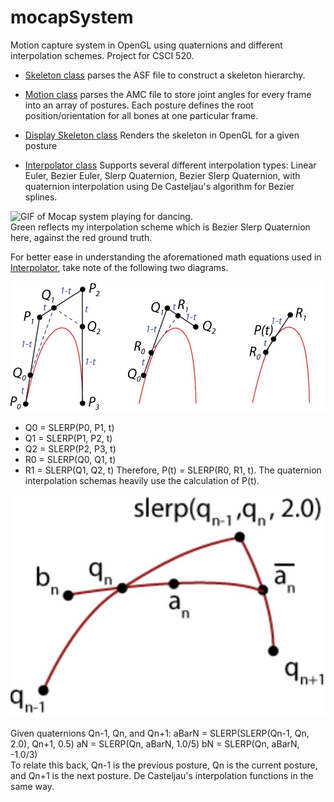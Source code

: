 # mocapSystem
Motion capture system in OpenGL using quaternions and different interpolation schemes. Project for CSCI 520.


- [Skeleton class](https://github.com/meganfriedenberg/mocapSystem/blob/main/mocapSolver/skeleton.cpp) parses the ASF file to construct a skeleton hierarchy.

- [Motion class](https://github.com/meganfriedenberg/mocapSystem/blob/main/mocapSolver/motion.cpp) parses the AMC file to store joint angles for every frame into an array of postures. Each posture defines the root position/orientation for all bones at one particular frame. 

- [Display Skeleton class](https://github.com/meganfriedenberg/mocapSystem/blob/main/mocapSolver/displaySkeleton.cpp) Renders the skeleton in OpenGL for a given posture

- [Interpolator class](https://github.com/meganfriedenberg/mocapSystem/blob/main/mocapSolver/interpolator.cpp) Supports several different interpolation types: Linear Euler, Bezier Euler, Slerp Quaternion, Bezier Slerp Quaternion, with quaternion interpolation using De Casteljau's algorithm for Bezier splines.


![GIF of Mocap system playing for dancing.](https://github.com/[meganfriedenberg]/[meganfriedenberg.github.io]/blob/[master]/images/mocap.gif?raw=true)   
Green reflects my interpolation scheme which is Bezier Slerp Quaternion here, against the red ground truth.

For better ease in understanding the aforemationed math equations used in [Interpolator](https://github.com/meganfriedenberg/mocapSystem/blob/main/mocapSolver/interpolator.cpp), take note of the following two diagrams.   
      

![Diagram showing De Casteljau's algorithm on a Bezier spline.](https://github.com/meganfriedenberg/mocapSystem/blob/main/images/DeCasteljau.JPG?raw=true)  


- Q0 = SLERP(P0, P1, t)
- Q1 = SLERP(P1, P2, t)
- Q2 = SLERP(P2, P3, t)
- R0 = SLERP(Q0, Q1, t)
- R1 = SLERP(Q1, Q2, t)
Therefore, P(t) = SLERP(R0, R1, t). The quaternion interpolation schemas heavily use the calculation of P(t).   
    

![Diagram showing how to use quaternions on a Bezier spline.](https://github.com/meganfriedenberg/mocapSystem/blob/main/images/Bezier.JPG?raw=true)    
    
Given quaternions Qn-1, Qn, and Qn+1:
aBarN = SLERP(SLERP(Qn-1, Qn, 2.0), Qn+1, 0.5)
aN = SLERP(Qn, aBarN, 1.0/5)
bN = SLERP(Qn, aBarN, -1.0/3)  
To relate this back, Qn-1 is the previous posture, Qn is the current posture, and Qn+1 is the next posture. De Casteljau's interpolation functions in the same way.

